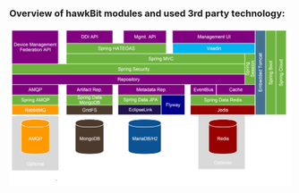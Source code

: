 ### Overview of hawkBit modules and used 3rd party technology:
<p align="center">
  <img src="images/architecture.png" alt="Clustering Diagram" width="1100"/>
</p>

